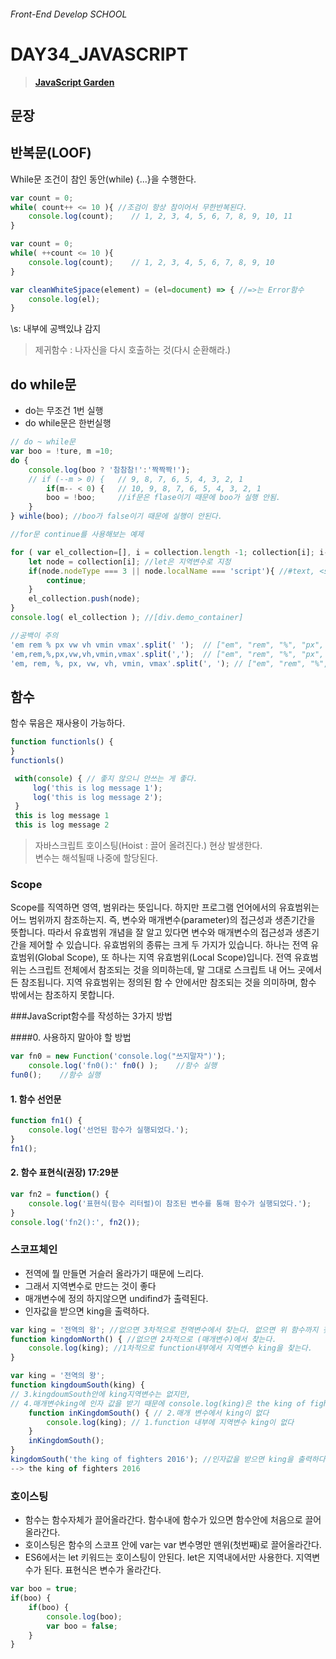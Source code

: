 ###### Front-End Develop SCHOOL

# DAY34_JAVASCRIPT

> [__JavaScript Garden__<bold>](http://bonsaiden.github.io/JavaScript-Garden/ko/#function.this)

## 문장

## 반복문(LOOF)
While문 조건이 참인 동안(while) {...}을 수행한다.

```js
var count = 0;
while( count++ <= 10 ){ //조검이 항상 참이어서 무한반복된다.
	console.log(count);    // 1, 2, 3, 4, 5, 6, 7, 8, 9, 10, 11
}

var count = 0;
while( ++count <= 10 ){
	console.log(count);    // 1, 2, 3, 4, 5, 6, 7, 8, 9, 10
}
```

```js
var cleanWhiteSjpace(element) = (el=document) => { //=>는 Error함수
	console.log(el);
}
```

\s: 내부에 공백있냐 감지

> 제귀함수 : 나자신을 다시 호출하는 것(다시 순환해라.)

## do while문
- do는 무조건 1번 실행
- do while문은 한번실행

```js
// do ~ while문
var boo = !ture, m =10;
do {
	console.log(boo ? '참참참!':'짝짝짝!');
	// if (--m > 0) {   // 9, 8, 7, 6, 5, 4, 3, 2, 1 
		if(m-- < 0) {   // 10, 9, 8, 7, 6, 5, 4, 3, 2, 1 
		boo = !boo;     //if문은 flase이기 때문에 boo가 실행 안됨.
	}
} wihle(boo); //boo가 false이기 때문에 실행이 안된다.
```

```js
//for문 continue를 사용해보는 예제

for ( var el_collection=[], i = collection.length -1; collection[i]; i--) { //요소가 있냐 없냐 검증.
	let node = collection[i]; //let은 지역변수로 지정
	if(node.nodeType === 3 || node.localName === 'script'){ //#text, <script> 0
		continue;
	}
	el_collection.push(node);
}
console.log( el_collection ); //[div.demo_container]
```

```js
//공백이 주의
'em rem % px vw vh vmin vmax'.split(' ');  // ["em", "rem", "%", "px", "vw", "vh", "vmin", "vmax"]
'em,rem,%,px,vw,vh,vmin,vmax'.split(',');  // ["em", "rem", "%", "px", "vw", "vh", "vmin", "vmax"]
'em, rem, %, px, vw, vh, vmin, vmax'.split(', '); // ["em", "rem", "%", "px", "vw", "vh", "vmin", "vmax"]
```

## 함수
함수 묶음은 재사용이 가능하다.
```js
function functionls() {
}
functionls() 
```
```javascript
 with(console) { // 좋지 않으니 안쓰는 게 좋다.
	 log('this is log message 1');
	 log('this is log message 2');
 }
 this is log message 1
 this is log message 2
```

> 자바스크립트 호이스팅(Hoist :  끌어 올려진다.) 현상 발생한다.<br>
> 변수는 해석될때 나중에 할당된다.<br>

### Scope
Scope를 직역하면 영역, 범위라는 뜻입니다. 하지만 프로그램 언어에서의 유효범위는 어느 범위까지 참조하는지. 
즉, 변수와 매개변수(parameter)의 접근성과 생존기간을 뜻합니다. 
따라서 유효범위 개념을 잘 알고 있다면 변수와 매개변수의 접근성과 생존기간을 제어할 수 있습니다. 
유효범위의 종류는 크게 두 가지가 있습니다. 하나는 전역 유효범위(Global Scope), 
또 하나는 지역 유효범위(Local Scope)입니다. 
전역 유효범위는 스크립트 전체에서 참조되는 것을 의미하는데, 말 그대로 스크립트 내 어느 곳에서든 참조됩니다. 
지역 유효범위는 정의된 함 수 안에서만 참조되는 것을 의미하며, 함수 밖에서는 참조하지 못합니다.

###JavaScript함수를 작성하는 3가지 방법

####0. 사용하지 말아야 할 방법
```js
var fn0 = new Function('console.log("쓰지말자")');
	console.log('fn0():' fn0() );    //함수 실행
fun0();    //함수 실행
```

#### 1. 함수 선언문
```js
function fn1() {
	console.log('선언된 함수가 실행되었다.');
}
fn1();
```

#### 2. 함수 표현식(권장)  17:29분
```js
var fn2 = function() {
	console.log('표현식(함수 리터럴)이 참조된 변수를 통해 함수가 실행되었다.');
}
console.log('fn2():', fn2());
```
### 스코프체인
- 전역에 뭘 만들면 거슬러 올라가기 때문에 느리다.
- 그래서 지역변수로 만드는 것이 좋다
- 매개변수에 정의 하지않으면 undifind가 출력된다.
- 인자값을 받으면 king을 출력하다.
```js
var king = '전역의 왕'; //없으면 3차적으로 전역변수에서 찾는다. 없으면 위 함수까지 찾아 올라간다.
function kingdomNorth() { //없으면 2차적으로 (매개변수)에서 찾는다.
	console.log(king); //1차적으로 function내부에서 지역변수 king을 찾는다. 
}
```
```js
var king = '전역의 왕'; 
function kingdoumSouth(king) { 
// 3.kingdoumSouth안에 king지역변수는 없지만, 
// 4.매개변수king에 인자 값을 받기 때문에 console.log(king)은 the king of fighters 2016이 출력한다.
	function inKingdomSouth() { // 2.매개 변수에서 king이 없다
		console.log(king); // 1.function 내부에 지역변수 king이 없다
	}
	inKingdomSouth();
}
kingdomSouth('the king of fighters 2016'); //인자값을 받으면 king을 출력하다.
--> the king of fighters 2016
```

### 호이스팅
- 함수는 함수자체가 끌어올라간다. 함수내에 함수가 있으면 함수안에 처음으로 끌어올라간다.
- 호이스팅은 함수의 스코프 안에 var는 var 변수명만 맨위(첫번째)로 끌어올라간다.
- ES6에서는 let 키워드는 호이스팅이 안된다. let은 지역내에서만 사용한다. 지역변수가 된다.
표현식은 변수가 올라간다.
```js
var boo = true;
if(boo) {
	if(boo) {
		console.log(boo);
		var boo = false;
	}
}
```